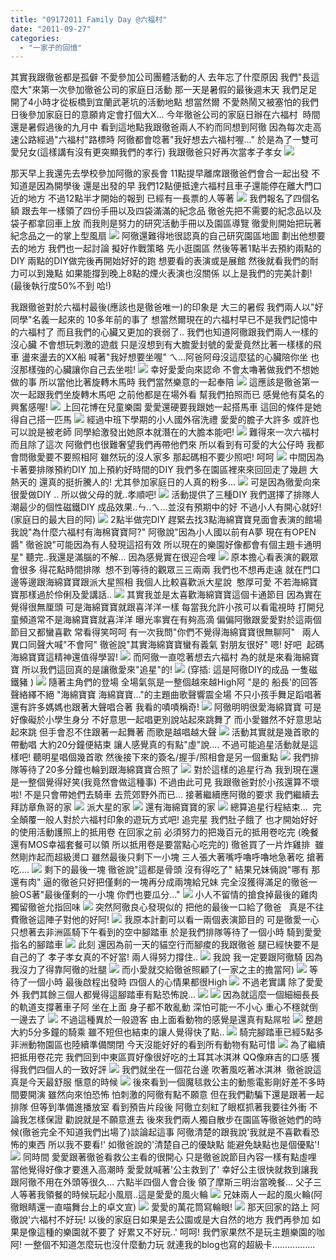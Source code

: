 ```yaml
---
title: "09172011 Family Day @六福村"
date: "2011-09-27"
categories: 
  - "一家子的回憶"
---
```


其實我跟徹爸都是孤僻 不愛參加公司團體活動的人 去年忘了什麼原因 我們"長這麼大"來第一次參加徹爸公司的家庭日活動 那一天是暑假的最後週末天 我們足足開了4小時才從板橋到宜蘭武荖坑的活動地點 想當然爾 不愛熱鬧又被塞怕的我們 日後參加家庭日的意願肯定會打個大X... 今年徹爸公司的家庭日辦在六福村  時間還是暑假過後的九月中 看到這地點我跟徹爸兩人不約而同想到阿徹 因為每次走高速公路經過"六福村"路標時 阿徹都會唸著"我好想去六福村喔..." 於是為了一雙可愛兒女(這樣講有沒有更突顯我們的孝行) 我跟徹爸只好再次當孝子孝女 ![](images/6161173854_75e1444f4a.jpg)

那天早上我還先去學校參加阿徹的家長會 11點提早離席跟徹爸們會合一起出發 不知道是因為開學後 還是出發的早 我們12點便抵達六福村且車子還能停在離大門口近的地方 不過12點半才開始的報到 已經有一長票的人等著 ![](images/6161174052_77164255f8.jpg) 我們報名了四個名額 跟去年一樣領了四份手冊以及四袋滿滿的紀念品 徹爸先把不需要的紀念品以及袋子都拿回車上放 而我則是努力的研究活動手冊以及園區導覽 徹愛則開始把玩著紀念品之一的掌上型風扇 ![](images/6160635007_05290f54b8.jpg) 阿徹還難得地很認真的自己研究園區地圖 劃出他想要去的地方 我們也一起討論 擬好作戰策略 先小逛園區 然後等著1點半去預約兩點的DIY 兩點的DIY做完後再開始好好的跑 想要看的表演或是展館 然後就看我們的耐力可以到幾點 如果能撐到晚上8點的煙火表演也沒關係 以上是我們的完美計劃! (最後執行度50%不到 哈!)

我跟徹爸對於六福村最後(應該也是徹爸唯一)的印象是 大三的暑假 我們兩人以"好同學"名義一起來的 10多年前的事了 想當然爾現在的六福村早已不是我們記憶中的六福村了 而且我們的心臟又更加的衰弱了.. 我們也知道阿徹跟我們兩人一樣的沒心臟 不會想玩刺激的遊戲 只是沒想到有大膽愛封號的愛愛竟然比著一樣樣的飛車 盪來盪去的XX船 喊著"我好想要坐喔" ㄟ...阿爸阿母沒這麼猛的心臟陪你坐 也沒那樣強的心臟讓你自己去坐啦! ![](images/6160634639_5fb2e14c39.jpg) 幸好愛愛向來認命 不會太嚕著做我們不想她做的事 所以當他比著旋轉木馬時 我們當然樂意的一起奉陪 ![](images/6161173748_e3ee00102e.jpg) 這應該是徹爸第一次一起跟我們坐旋轉木馬吧 之前他都是在場外看 幫我們拍照而已 感覺他有莫名的興奮感喔! ![](images/6161173158_4dbd6e3f94.jpg) 上回花博在兒童樂園 愛愛還硬要我跟她一起搭馬車 這回的條件是她得自己搭一匹馬 ![](images/6161173044_74990fc77c.jpg) 經過中班下學期的小人國外宿洗禮 愛愛的膽子大許多 或許也可以說是被老師 同學給激發出她原本就潛在的大膽本能吧! ![](images/6160633971_99526e7439.jpg) 難得來一次六福村 而且除了這次 阿徹們也很難奢望我們再帶他們來 所以看到有可愛的大公仔時 我都會問徹愛要不要照相阿 雖然玩的沒人家多 那起碼相不要少照吧! 呵呵 ![](images/6160633857_333ea4a36b.jpg) 中間因為卡著要排隊預約DIY 加上預約好時間的DIY 我們多在園區裡來來回回走了幾趟 大熱天的 還真的挺折騰人的! 尤其參加家庭日的人真的粉多... ![](images/6160633725_56476fc1fd.jpg) 可是因為徹愛向來很愛做DIY .. 所以做父母的就..孝順吧! ![](images/6160633529_d8c61bd8cd.jpg) 活動提供了三種DIY 我們選擇了排隊人潮最少的個性磁鐵DIY 成品效果..ㄣ..ㄟ...並沒有預期中的好 不過小人有開心就好! (家庭日的最大目的阿) ![](images/6161172250_1379675a8b.jpg) 2點半做完DIY 趕緊去找3點海綿寶寶見面會表演的館場 我說"為什麼六福村有海棉寶寶阿?" 阿徹說"因為小人國以前有A夢 現在有OPEN醬" 徹爸說"可能因為有人發現這招有效 所以現在的樂園好像都會有個主題卡通明星" 聽完..我還是滿腦的不解... 因為感覺實在很迎合哩 ![](images/6161171738_dc31b0a445.jpg) 原本擔心看表演的觀眾會很多 得花點時間排隊  想不到等待的觀眾三三兩兩 我們也不想再走遠 就在門口邊等邊跟海綿寶寶跟派大星照相 我個人比較喜歡派大星說  憨厚可愛 不若海綿寶寶那樣過於伶俐及愛講話.. ![](images/6161171872_6333e59374.jpg) 其實我並是太喜歡海綿寶寶這個卡通節目 因為實在覺得很無厘頭 可是海綿寶寶就跟喜洋洋一樣 每當我允許小孩可以看電視時 打開兒童頻道常不是海綿寶寶就喜洋洋 曝光率實在有夠高滴 偏偏阿徹跟愛愛對於這兩個節目又都蠻喜歡 常看得笑呵呵 有一次我問"你們不覺得海綿寶寶很無聊阿"   兩人異口同聲大喊"不會阿" 徹爸說"其實海綿寶寶蠻有義氣 對朋友很好" 嗯! 好吧  起碼海綿寶寶這精神還值得學習! ![](images/6161171624_528517f165.jpg) 而阿徹一直唸著想去六福村 為的就是來看海綿寶寶 所以我們這回真的是讓徹愛來"追星"的! ![](images/6161171038_f76dde398e.jpg) (穿插: 這是阿徹DIY的成品 一隻磁鐵豬 ) ![](images/6160632553_c23cd1ef2d.jpg) 隨著主角們的登場 全場氣氛是一整個越來越High阿 "是的 船長'的回答聲絡繹不絕 "海綿寶寶 海綿寶寶..."的主題曲歌聲響震全場 不只小孩手舞足蹈唱著 還有許多媽媽也跟著大聲唱合著 我看的嘖嘖稱奇! ![](images/6161171248_e583d346cf.jpg) 阿徹明明很愛海綿寶寶 可是好像礙於小學生身分 不好意思一起唱更別說站起來跳舞了 而小愛雖然不好意思站起來跳 但手會忍不住跟著一起舞著 而歌是越唱越大聲 ![](images/6161171152_60ed4ef455.jpg) 活動其實就是幾首歌的帶動唱 大約20分鐘便結束 讓人感覺真的有點"虛"說.... 不過可能追星活動就是這樣吧! 聽明星唱個幾首歌 然後接下來的簽名/握手/照相會是另一個重點 ![](images/6160631687_184fea20d7.jpg) 我們排隊等待了20多分鐘也輪到跟海綿寶寶合照了 ![](images/6160631417_0a31867bd0.jpg) 對於這樣的追星行為 我到現在還是一整個覺得好笑(我竟然會做這種事) 不過由此可見 我跟徹爸對於小孩還算不壞啦! 不是只會帶她們去騎車 去荒郊野外而已... 接著繼續應阿徹的要求 我們繼續去拜訪章魚哥的家 ![](images/6161170218_afe61c00bf.jpg) 派大星的家 ![](images/6160631225_4249fd428a.jpg) 還有海綿寶寶的家 ![](images/6161169986_f80428db5a.jpg) 總算追星行程結束...  完全顛覆一般人對於六福村印象的遊玩方式吧! 追完星 我們肚子餓了 也才開始好好的使用活動護照上的抵用卷 在回家之前 必須努力的把幾百元的抵用卷吃完 (晚餐還有MOS幸福套餐可以領 所以抵用卷是要當點心吃完的) 徹爸買了一片炸雞排  雖然剛炸起而超級燙口 雖然最後只剩下一小塊 三人張大著嘴呼嚕呼嚕地急著吃 搶著吃.... ![](images/6160630847_f38257c8f3.jpg) 剩下的最後一塊 徹爸說"這都是骨頭 沒有得吃了" 結果兄妹倆說"哪有 那還有肉" 逼的徹爸只好把僅剩的一塊再分成兩塊給兄妹 完全沒獲得滿足的徹爸一臉OS著"最後僅剩的一小塊 你們也要瓜分..." ![](images/6161169674_3088048cc7.jpg) 小人不留情的搶食掉最後的雞肉 獨留徹爸允指回味 ![](images/6160630603_5d4501a631.jpg) 突然阿徹良心發現似的 把他的最後一口給了徹爸   真是不往費徹爸這陣子對他的好阿! ![](images/6161169442_9ba13ae69f.jpg) 我原本計劃可以看一兩個表演節目的 可是徹愛一心只想著去非洲區騎下午看到的空中腳踏車 於是我們排隊等待了一個小時 騎到愛愛指名的腳踏車 ![](images/6160630375_f6443cb05a.jpg) 此刻 還因為前一天的貓空行而腳痠的我跟徹爸 腿已經快要不是自己的了 孝子孝女真的不好當! 兩人得努力撐住.. ![](images/6161169226_103c599d13.jpg) 我說 我一定要跟阿徹騎 因為我沒力了得靠阿徹的壯腿 ![](images/6160629997_161b328a61.jpg) 而小愛就交給徹爸照顧了(一家之主的擔當阿) ![](images/6160629857_fd50f93d1a.jpg) 等待了一個小時 最後啟程出發時 四個人的心情果都很High ![](images/6160629313_758a1c8875.jpg) 不過老實講 除了愛愛外 我們其餘三個人都覺得這腳踏車有點恐怖說... ![](images/6160628785_9476055a5d.jpg) ![](images/6160629051_505a4ab1fe.jpg) 因為就這麼一個細細長長的軌道支撐著車子阿 坐在上面 身子都不敢亂動 深怕可能一不小心 重心不穩就倒一邊去了 ![](images/6161167680_8d86caf924.jpg) 不過這種異於一般遊客 由上面看動物的感覺是還真有點屌啦 ![](images/6161167162_c924922bd7.jpg) 整趟大約5分多鐘的騎乘 雖不短但也結束的讓人覺得快了點.. ![](images/6161166892_e4c83efa67.jpg) 騎完腳踏車已經5點多 非洲動物園區也陸續準備關閉 今天沒能好好的看到所有動物有點可惜 ![](images/6160627627_1c6372b284.jpg) 為了繼續把抵用卷花完 我們回到中東區買好像很好吃的土耳其冰淇淋 QQ像麻吉的口感 獲得我們四個人的一致好評 ![](images/6161166570_51a38cae31.jpg) 我們就坐在一個花台邊 吹著風吃著冰淇淋  徹爸說這真是今天最舒服 愜意的時候 ![](images/6161166218_fb68789977.jpg) 後來看到一個魔毯救公主的動態電影剛好差不多時間要開演 雖然向來怕恐怖 怕刺激的阿徹有點不願意 但在我們勸騙下還是跟著一起排隊 但等到準備進播放室 看到預告片段後 阿徹立刻紅了眼框抓著我要往外衝 不論我怎樣保證 勸說就是不願意進去 後來我們兩人獨自散步在園區等徹爸她們的時候(徹爸完全不知道我們出場了)談論起這事 阿徹清楚的跟我說'我就是不喜歡看恐怖的東西 所以我不要看!' 如徹爸說的'清楚自己的優缺點 能避免缺點也是個優點'! ![](images/6161166344_e293b3ab30.jpg) 同時間 愛愛跟著徹爸看救公主看的很開心 只是徹爸說節目內容一樣有點虛哩 當他覺得好像才要進入高潮時 愛愛就喊著'公主救到了' 幸好公主很快就救到讓我跟阿徹不用在外頭等很久... 六點半四個人會合後 領了摩斯三明治當晚餐... 父子三人等著我領餐的時候玩起小風扇..這是愛愛的風火輪 ![](images/6160627031_f18edf2784.jpg) 兄妹兩人一起的風火輪(阿徹眼睛還一直喵舞台上的卓文宣) ![](images/6160626793_379e20afe7.jpg) 愛愛的萬花筒寫輪眼! ![](images/6161164392_8f9b9f090f.jpg) 那天回家的路上 阿徹說'六福村不好玩! 以後的家庭日如果是去公園或是大自然的地方 我們再參加 如果是像這種的樂園就不要了 好累又不好玩..' 呵呵! 我們家果然不是玩主題樂園的咖阿! 一整個不知道怎麼玩也沒什麼動力玩 就連我的blog也寫的超級卡.................

